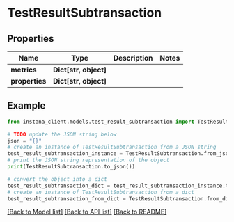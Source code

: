 # TestResultSubtransaction


## Properties

Name | Type | Description | Notes
------------ | ------------- | ------------- | -------------
**metrics** | **Dict[str, object]** |  | 
**properties** | **Dict[str, object]** |  | 

## Example

```python
from instana_client.models.test_result_subtransaction import TestResultSubtransaction

# TODO update the JSON string below
json = "{}"
# create an instance of TestResultSubtransaction from a JSON string
test_result_subtransaction_instance = TestResultSubtransaction.from_json(json)
# print the JSON string representation of the object
print(TestResultSubtransaction.to_json())

# convert the object into a dict
test_result_subtransaction_dict = test_result_subtransaction_instance.to_dict()
# create an instance of TestResultSubtransaction from a dict
test_result_subtransaction_from_dict = TestResultSubtransaction.from_dict(test_result_subtransaction_dict)
```
[[Back to Model list]](../README.md#documentation-for-models) [[Back to API list]](../README.md#documentation-for-api-endpoints) [[Back to README]](../README.md)



